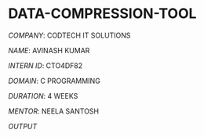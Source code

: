 # DATA-COMPRESSION-TOOL

*COMPANY*: CODTECH IT SOLUTIONS

*NAME*: AVINASH KUMAR

*INTERN ID*: CTO4DF82

*DOMAIN*: C PROGRAMMING

*DURATION*: 4 WEEKS

*MENTOR*: NEELA SANTOSH

*OUTPUT*

